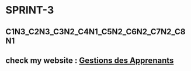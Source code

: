 # SPRINT-3

## C1N3_C2N3_C3N2_C4N1_C5N2_C6N2_C7N2_C8N1

## check my website :  [Gestions des Apprenants](http://apprenants.42web.io/)

